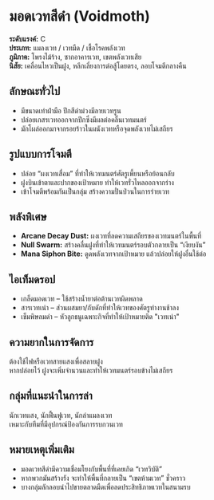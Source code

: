 # มอดเวทสีดำ (Voidmoth)

**ระดับแรงค์:** C  
**ประเภท:** แมลงเวท / เวทมืด / เชื้อโรคพลังเวท  
**ภูมิภาค:** โพรงไม้ร้าง, ซากอาคารเวท, เขตพลังเวทเสีย  
**นิสัย:** เคลื่อนไหวเป็นฝูง, หลีกเลี่ยงการต่อสู้โดยตรง, ลอบโจมตีกลางคืน

## ลักษณะทั่วไป
- มีขนาดเท่าฝ่ามือ ปีกสีดำม่วงมีลายเวทรูน  
- ปล่อยเกสรเวทออกจากปีกซึ่งมีผลต่อคลื่นเวทมนตร์  
- มักโผล่ออกมาจากรอยร้าวในผนังเวทหรือจุดพลังเวทไม่เสถียร

## รูปแบบการโจมตี
- ปล่อย “ผงเวทเสื่อม” ที่ทำให้เวทมนตร์ศัตรูเพี้ยนหรือย้อนกลับ  
- ฝูงบินเข้าตาและปากของเป้าหมาย ทำให้เวทรั่วไหลออกจากร่าง  
- เข้าโจมตีพร้อมกันเป็นกลุ่ม สร้างความปั่นป่วนในการร่ายเวท

## พลังพิเศษ
- **Arcane Decay Dust:** ผงเวทที่ลดความเสถียรของเวทมนตร์ในพื้นที่  
- **Null Swarm:** สร้างคลื่นฝูงที่ทำให้เวทมนตร์รอบตัวกลายเป็น “เงียบงัน”  
- **Mana Siphon Bite:** ดูดพลังเวทจากเป้าหมาย แล้วปล่อยให้ฝูงอื่นใช้ต่อ

## ไอเท็มดรอป
- เกล็ดมอดเวท – ใช้สร้างน้ำยาต่อต้านเวทผิดพลาด  
- สารเวทเน่า – ส่วนผสมยา/กับดักที่ทำให้เวทของศัตรูทำงานช้าลง  
- เข็มพิษลมดำ – หัวลูกธนูเฉพาะกิจที่ทำให้เป้าหมายติด "เวทเน่า"

## ความยากในการจัดการ
ต้องใช้ไฟหรือเวทสายแสงเพื่อสลายฝูง  
หากปล่อยไว้ ฝูงจะเพิ่มจำนวนและทำให้เวทมนตร์รอบข้างไม่เสถียร

## กลุ่มที่แนะนำในการล่า
นักเวทแสง, นักฟื้นฟูเวท, นักล่าแมลงเวท  
เหมาะกับทีมที่มีอุปกรณ์ป้องกันการรบกวนเวท

## หมายเหตุเพิ่มเติม
- มอดเวทสีดำมีความเชื่อมโยงกับพื้นที่ที่เคยเกิด “เวทวิบัติ”  
- หากพวกมันสร้างรัง จะทำให้พื้นที่กลายเป็น “เขตห้ามเวท” ชั่วคราว  
- บางกลุ่มลักลอบนำไปขายตลาดมืดเพื่อลดประสิทธิภาพเวทในสนามรบ
